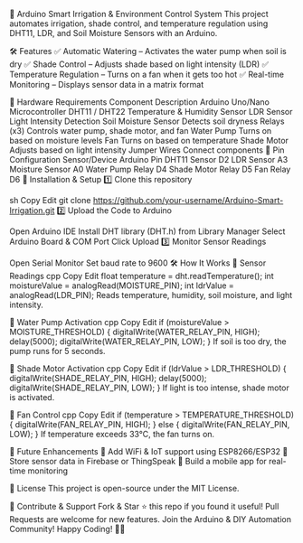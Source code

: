 🌱 Arduino Smart Irrigation & Environment Control System
This project automates irrigation, shade control, and temperature regulation using DHT11, LDR, and Soil Moisture Sensors with an Arduino.

🛠 Features
✅ Automatic Watering – Activates the water pump when soil is dry
✅ Shade Control – Adjusts shade based on light intensity (LDR)
✅ Temperature Regulation – Turns on a fan when it gets too hot
✅ Real-time Monitoring – Displays sensor data in a matrix format

🔧 Hardware Requirements
Component	Description
Arduino Uno/Nano	Microcontroller
DHT11 / DHT22	Temperature & Humidity Sensor
LDR Sensor	Light Intensity Detection
Soil Moisture Sensor	Detects soil dryness
Relays (x3)	Controls water pump, shade motor, and fan
Water Pump	Turns on based on moisture levels
Fan	Turns on based on temperature
Shade Motor	Adjusts based on light intensity
Jumper Wires	Connect components
📝 Pin Configuration
Sensor/Device	Arduino Pin
DHT11 Sensor	D2
LDR Sensor	A3
Moisture Sensor	A0
Water Pump Relay	D4
Shade Motor Relay	D5
Fan Relay	D6
🚀 Installation & Setup
1️⃣ Clone this repository

sh
Copy
Edit
git clone https://github.com/your-username/Arduino-Smart-Irrigation.git
2️⃣ Upload the Code to Arduino

Open Arduino IDE
Install DHT library (DHT.h) from Library Manager
Select Arduino Board & COM Port
Click Upload
3️⃣ Monitor Sensor Readings

Open Serial Monitor
Set baud rate to 9600
🛠 How It Works
📌 Sensor Readings
cpp
Copy
Edit
float temperature = dht.readTemperature();
int moistureValue = analogRead(MOISTURE_PIN);
int ldrValue = analogRead(LDR_PIN);
Reads temperature, humidity, soil moisture, and light intensity.

📌 Water Pump Activation
cpp
Copy
Edit
if (moistureValue > MOISTURE_THRESHOLD) {
  digitalWrite(WATER_RELAY_PIN, HIGH);
  delay(5000);
  digitalWrite(WATER_RELAY_PIN, LOW);
}
If soil is too dry, the pump runs for 5 seconds.

📌 Shade Motor Activation
cpp
Copy
Edit
if (ldrValue > LDR_THRESHOLD) {
  digitalWrite(SHADE_RELAY_PIN, HIGH);
  delay(5000);
  digitalWrite(SHADE_RELAY_PIN, LOW);
}
If light is too intense, shade motor is activated.

📌 Fan Control
cpp
Copy
Edit
if (temperature > TEMPERATURE_THRESHOLD) {
  digitalWrite(FAN_RELAY_PIN, HIGH);
} else {
  digitalWrite(FAN_RELAY_PIN, LOW);
}
If temperature exceeds 33°C, the fan turns on.

📌 Future Enhancements
🔹 Add WiFi & IoT support using ESP8266/ESP32
🔹 Store sensor data in Firebase or ThingSpeak
🔹 Build a mobile app for real-time monitoring

📜 License
This project is open-source under the MIT License.

📢 Contribute & Support
Fork & Star ⭐ this repo if you found it useful!
Pull Requests are welcome for new features.
Join the Arduino & DIY Automation Community!
Happy Coding! 🚀🌿
